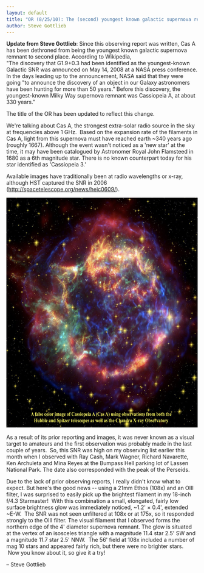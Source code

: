 ```yaml
---
layout: default
title: "OR (8/25/10): The (second) youngest known galactic supernova remnant"
author: Steve Gottlieb
---
```


**Update from Steve Gottlieb**: Since this observing report was written, Cas A has been dethroned from being the youngest known galactic supernova remnant to second place. According to Wikipedia,<br />
"The discovery that G1.9+0.3 had been identified as the youngest-known Galactic SNR was announced on May 14, 2008 at a NASA press conference. In the days leading up to the announcement, NASA said that they were going "to announce the discovery of an object in our Galaxy astronomers have been hunting for more than 50 years.” Before this discovery, the youngest-known Milky Way supernova remnant was Cassiopeia A, at about 330 years."

The title of the OR has been updated to reflect this change.

We're talking about Cas A, the strongest extra-solar radio source in the
sky at frequencies above 1 GHz.  Based on the expansion rate of the
filaments in Cas A, light from this supernova must have reached earth
~340 years ago (roughly 1667). Although the event wasn't noticed as a
'new star' at the time, it may have been catalogued by Astronomer Royal
John Flamsteed in 1680 as a 6th magnitude star. There is no known
counterpart today for his star identified as 'Cassiopeia 3.'  
  
Available images have traditionally been at radio wavelengths or x-ray,
although HST captured the SNR in 2006
([<u>http://spacetelescope.org/news/heic0609/</u>](http://spacetelescope.org/news/heic0609/)).

<center>
<img src="assets/d866c9d7f37c3e3534adb6c5fca3e7ad2c44e14b.jpeg" style="width:6.5in;height:6.27986in"
alt="Cas A.jpg" />
</center>

As a result of its prior reporting and images, it was never known as a
visual target to amateurs and the first observation was probably made in
the last couple of years.  So, this SNR was high on my observing list
earlier this month when I observed with Ray Cash, Mark Wagner, Richard
Navarette, Ken Archuleta and Mina Reyes at the Bumpass Hell parking lot
of Lassen National Park. The date also corresponded with the peak of the
Perseids.  
  
Due to the lack of prior observing reports, I really didn't know what to
expect. But here's the good news -- using a 21mm Ethos (108x) and an
OIII filter, I was surprised to easily pick up the brightest filament in
my 18-inch f/4.3 Starmaster!  With this combination a small, elongated,
fairly low surface brightness glow was immediately noticed, ~1.2' ×
0.4', extended ~E-W.  The SNR was not seen unfiltered at 108x or at
175x, so it responded strongly to the OIII filter. The visual filament
that I observed forms the northern edge of the 4' diameter supernova
remnant. The glow is situated at the vertex of an isosceles triangle
with a magnitude 11.4 star 2.5' SW and a magnitude 11.7 star 2.5' NNW.
 The 56' field at 108x included a number of mag 10 stars and appeared
fairly rich, but there were no brighter stars.  Now you know about it,
so give it a try!

– Steve Gottlieb




